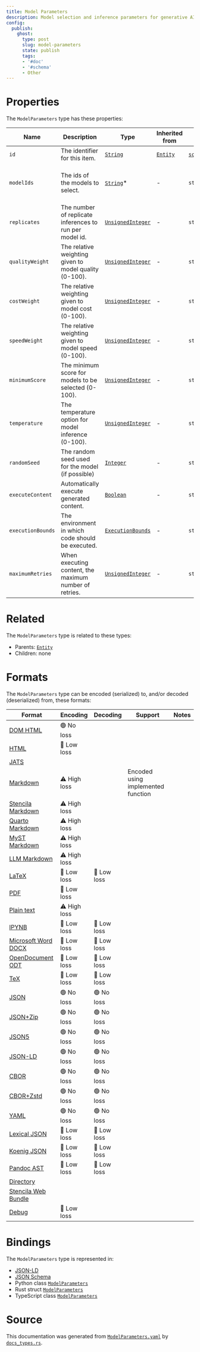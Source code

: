```yaml
---
title: Model Parameters
description: Model selection and inference parameters for generative AI models.
config:
  publish:
    ghost:
      type: post
      slug: model-parameters
      state: publish
      tags:
      - '#doc'
      - '#schema'
      - Other
---
```


# Properties

The `ModelParameters` type has these properties:

| Name              | Description                                             | Type                                                                                  | Inherited from                                                     | `JSON-LD @id`                        | Aliases                                                                        |
| ----------------- | ------------------------------------------------------- | ------------------------------------------------------------------------------------- | ------------------------------------------------------------------ | ------------------------------------ | ------------------------------------------------------------------------------ |
| `id`              | The identifier for this item.                           | [`String`](https://stencila.ghost.io/docs/reference/schema/string)                    | [`Entity`](https://stencila.ghost.io/docs/reference/schema/entity) | [`schema:id`](https://schema.org/id) | -                                                                              |
| `modelIds`        | The ids of the models to select.                        | [`String`](https://stencila.ghost.io/docs/reference/schema/string)*                   | -                                                                  | `stencila:modelIds`                  | `models`, `model`, `model-ids`, `model_ids`, `modelId`, `model-id`, `model_id` |
| `replicates`      | The number of replicate inferences to run per model id. | [`UnsignedInteger`](https://stencila.ghost.io/docs/reference/schema/unsigned-integer) | -                                                                  | `stencila:replicates`                | `reps`                                                                         |
| `qualityWeight`   | The relative weighting given to model quality (0-100).  | [`UnsignedInteger`](https://stencila.ghost.io/docs/reference/schema/unsigned-integer) | -                                                                  | `stencila:qualityWeight`             | `quality`, `qual`, `quality-weight`, `quality_weight`                          |
| `costWeight`      | The relative weighting given to model cost (0-100).     | [`UnsignedInteger`](https://stencila.ghost.io/docs/reference/schema/unsigned-integer) | -                                                                  | `stencila:costWeight`                | `cost`, `cost-weight`, `cost_weight`                                           |
| `speedWeight`     | The relative weighting given to model speed (0-100).    | [`UnsignedInteger`](https://stencila.ghost.io/docs/reference/schema/unsigned-integer) | -                                                                  | `stencila:speedWeight`               | `speed`, `speed-weight`, `speed_weight`                                        |
| `minimumScore`    | The minimum score for models to be selected (0-100).    | [`UnsignedInteger`](https://stencila.ghost.io/docs/reference/schema/unsigned-integer) | -                                                                  | `stencila:minimumScore`              | `minimum-score`, `minimum_score`, `minScore`, `min-score`, `min_score`         |
| `temperature`     | The temperature option for model inference (0-100).     | [`UnsignedInteger`](https://stencila.ghost.io/docs/reference/schema/unsigned-integer) | -                                                                  | `stencila:temperature`               | `temp`                                                                         |
| `randomSeed`      | The random seed used for the model (if possible)        | [`Integer`](https://stencila.ghost.io/docs/reference/schema/integer)                  | -                                                                  | `stencila:randomSeed`                | `random-seed`, `random_seed`, `rand-seed`, `rand_seed`, `seed`                 |
| `executeContent`  | Automatically execute generated content.                | [`Boolean`](https://stencila.ghost.io/docs/reference/schema/boolean)                  | -                                                                  | `stencila:executeContent`            | `execute-content`, `execute_content`                                           |
| `executionBounds` | The environment in which code should be executed.       | [`ExecutionBounds`](https://stencila.ghost.io/docs/reference/schema/execution-bounds) | -                                                                  | `stencila:executionBounds`           | `execution-bounds`, `execution_bounds`                                         |
| `maximumRetries`  | When executing content, the maximum number of retries.  | [`UnsignedInteger`](https://stencila.ghost.io/docs/reference/schema/unsigned-integer) | -                                                                  | `stencila:maximumRetries`            | `retries`, `maximum-retries`, `maximum_retries`                                |

# Related

The `ModelParameters` type is related to these types:

- Parents: [`Entity`](https://stencila.ghost.io/docs/reference/schema/entity)
- Children: none

# Formats

The `ModelParameters` type can be encoded (serialized) to, and/or decoded (deserialized) from, these formats:

| Format                                                                       | Encoding     | Decoding   | Support                            | Notes |
| ---------------------------------------------------------------------------- | ------------ | ---------- | ---------------------------------- | ----- |
| [DOM HTML](https://stencila.ghost.io/docs/reference/formats/dom.html)        | 🟢 No loss    |            |                                    |
| [HTML](https://stencila.ghost.io/docs/reference/formats/html)                | 🔷 Low loss   |            |                                    |
| [JATS](https://stencila.ghost.io/docs/reference/formats/jats)                |              |            |                                    |
| [Markdown](https://stencila.ghost.io/docs/reference/formats/md)              | ⚠️ High loss |            | Encoded using implemented function |
| [Stencila Markdown](https://stencila.ghost.io/docs/reference/formats/smd)    | ⚠️ High loss |            |                                    |
| [Quarto Markdown](https://stencila.ghost.io/docs/reference/formats/qmd)      | ⚠️ High loss |            |                                    |
| [MyST Markdown](https://stencila.ghost.io/docs/reference/formats/myst)       | ⚠️ High loss |            |                                    |
| [LLM Markdown](https://stencila.ghost.io/docs/reference/formats/llmd)        | ⚠️ High loss |            |                                    |
| [LaTeX](https://stencila.ghost.io/docs/reference/formats/latex)              | 🔷 Low loss   | 🔷 Low loss |                                    |
| [PDF](https://stencila.ghost.io/docs/reference/formats/pdf)                  | 🔷 Low loss   |            |                                    |
| [Plain text](https://stencila.ghost.io/docs/reference/formats/text)          | ⚠️ High loss |            |                                    |
| [IPYNB](https://stencila.ghost.io/docs/reference/formats/ipynb)              | 🔷 Low loss   | 🔷 Low loss |                                    |
| [Microsoft Word DOCX](https://stencila.ghost.io/docs/reference/formats/docx) | 🔷 Low loss   | 🔷 Low loss |                                    |
| [OpenDocument ODT](https://stencila.ghost.io/docs/reference/formats/odt)     | 🔷 Low loss   | 🔷 Low loss |                                    |
| [TeX](https://stencila.ghost.io/docs/reference/formats/tex)                  | 🔷 Low loss   | 🔷 Low loss |                                    |
| [JSON](https://stencila.ghost.io/docs/reference/formats/json)                | 🟢 No loss    | 🟢 No loss  |                                    |
| [JSON+Zip](https://stencila.ghost.io/docs/reference/formats/json.zip)        | 🟢 No loss    | 🟢 No loss  |                                    |
| [JSON5](https://stencila.ghost.io/docs/reference/formats/json5)              | 🟢 No loss    | 🟢 No loss  |                                    |
| [JSON-LD](https://stencila.ghost.io/docs/reference/formats/jsonld)           | 🟢 No loss    | 🟢 No loss  |                                    |
| [CBOR](https://stencila.ghost.io/docs/reference/formats/cbor)                | 🟢 No loss    | 🟢 No loss  |                                    |
| [CBOR+Zstd](https://stencila.ghost.io/docs/reference/formats/cbor.zstd)      | 🟢 No loss    | 🟢 No loss  |                                    |
| [YAML](https://stencila.ghost.io/docs/reference/formats/yaml)                | 🟢 No loss    | 🟢 No loss  |                                    |
| [Lexical JSON](https://stencila.ghost.io/docs/reference/formats/lexical)     | 🔷 Low loss   | 🔷 Low loss |                                    |
| [Koenig JSON](https://stencila.ghost.io/docs/reference/formats/koenig)       | 🔷 Low loss   | 🔷 Low loss |                                    |
| [Pandoc AST](https://stencila.ghost.io/docs/reference/formats/pandoc)        | 🔷 Low loss   | 🔷 Low loss |                                    |
| [Directory](https://stencila.ghost.io/docs/reference/formats/directory)      |              |            |                                    |
| [Stencila Web Bundle](https://stencila.ghost.io/docs/reference/formats/swb)  |              |            |                                    |
| [Debug](https://stencila.ghost.io/docs/reference/formats/debug)              | 🔷 Low loss   |            |                                    |

# Bindings

The `ModelParameters` type is represented in:

- [JSON-LD](https://stencila.org/ModelParameters.jsonld)
- [JSON Schema](https://stencila.org/ModelParameters.schema.json)
- Python class [`ModelParameters`](https://github.com/stencila/stencila/blob/main/python/python/stencila/types/model_parameters.py)
- Rust struct [`ModelParameters`](https://github.com/stencila/stencila/blob/main/rust/schema/src/types/model_parameters.rs)
- TypeScript class [`ModelParameters`](https://github.com/stencila/stencila/blob/main/ts/src/types/ModelParameters.ts)

# Source

This documentation was generated from [`ModelParameters.yaml`](https://github.com/stencila/stencila/blob/main/schema/ModelParameters.yaml) by [`docs_types.rs`](https://github.com/stencila/stencila/blob/main/rust/schema-gen/src/docs_types.rs).

